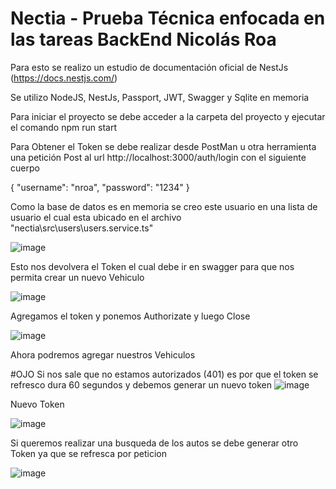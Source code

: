 # Nectia - Prueba Técnica enfocada en las tareas BackEnd Nicolás Roa

Para esto se realizo un estudio de documentación oficial de NestJs (https://docs.nestjs.com/)


Se utilizo NodeJS, NestJs, Passport, JWT, Swagger y Sqlite en memoria

Para iniciar el proyecto se debe acceder a la carpeta del proyecto y ejecutar el comando npm run start 

Para Obtener el Token se debe realizar desde PostMan u otra herramienta una petición Post al url http://localhost:3000/auth/login con el siguiente cuerpo

{
    "username": "nroa", 
    "password": "1234"
}

Como la base de datos es en memoria se creo este usuario en una lista de usuario el cual esta ubicado en el archivo "nectia\src\users\users.service.ts"

![image](https://user-images.githubusercontent.com/8826597/153129501-cb67b779-3ecf-4b54-990b-78de2b0a86cb.png)


Esto nos devolvera el Token el cual debe ir en swagger para que nos permita crear un nuevo Vehiculo

![image](https://user-images.githubusercontent.com/8826597/153129797-763f8294-fc71-45f3-9ba9-9a71584399fd.png)

Agregamos el token y ponemos Authorizate y luego Close

![image](https://user-images.githubusercontent.com/8826597/153129870-48b53234-63f3-4d87-af06-37fe4e145121.png)

Ahora podremos agregar nuestros Vehiculos

#OJO Si nos sale que no estamos autorizados (401) es por que el token se refresco dura 60 segundos y debemos generar un nuevo token
![image](https://user-images.githubusercontent.com/8826597/153130207-77a05f2f-4198-4606-bfef-1b10dc6ea6ea.png)

Nuevo Token

![image](https://user-images.githubusercontent.com/8826597/153130326-cf849317-ba9d-45b1-a726-d4b0330f528c.png)

Si queremos realizar una busqueda de los autos se debe generar otro Token ya que se refresca por peticion

![image](https://user-images.githubusercontent.com/8826597/153130582-466d58c2-1eff-4548-9f45-95efe5a44e12.png)




